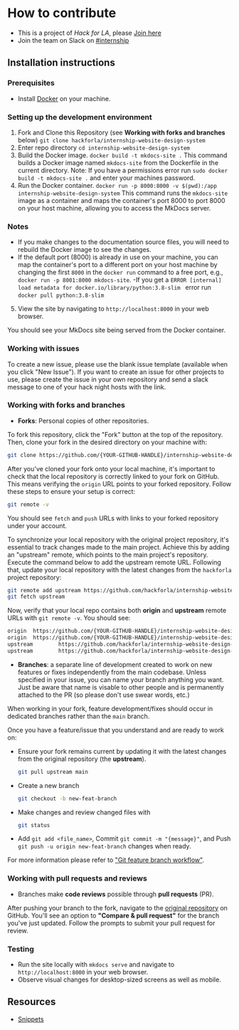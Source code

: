 
# How to contribute

<!-- Explain the different ways people can contribute. For example: -->

- This is a project of _Hack for LA_, please [Join here](https://www.hackforla.org/join)
- Join the team on Slack on [#internship](https://hackforla.slack.com/archives/C01VAUPU788)

## Installation instructions

### Prerequisites

- Install [Docker](https://www.docker.com/get-started) on your machine.

### Setting up the development environment

1. Fork and Clone this Repository (see **Working with forks and branches** below)
   `git clone hackforla/internship-website-design-system`
2. Enter repo directory `cd internship-website-design-system`
3. Build the Docker image. `docker build -t mkdocs-site .`
   This command builds a Docker image named `mkdocs-site` from the Dockerfile in the current directory.
   Note: If you have a permissions error run `sudo docker build -t mkdocs-site .` and enter your machines password. 
5. Run the Docker container.
   `docker run -p 8000:8000 -v $(pwd):/app internship-website-design-system`
   This command runs the `mkdocs-site` image as a container and maps the container's port 8000 to port 8000 on your host machine, allowing you to access the MkDocs server.

### Notes

- If you make changes to the documentation source files, you will need to rebuild the Docker image to see the changes.
- If the default port (8000) is already in use on your machine, you can map the container's port to a different port on your host machine by changing the first `8000` in the `docker run` command to a free port, e.g., `docker run -p 8001:8000 mkdocs-site`.
  -If you get a `ERROR [internal] load metadata for docker.io/library/python:3.8-slim ` error run `docker pull python:3.8-slim`

5. View the site by navigating to `http://localhost:8000` in your web browser.

You should see your MkDocs site being served from the Docker container.

### Working with issues

<!-- - Explain how to submit a bug.
- Explain how to submit a feature request.
- Explain how to contribute to an existing issue. -->

To create a new issue, please use the blank issue template (available when you click "New Issue"). If you want to create an issue for other projects to use, please create the issue in your own repository and send a slack message to one of your hack night hosts with the link.

### Working with forks and branches

- **Forks**: Personal copies of other repositories.

To fork this repository, click the "Fork" button at the top of the repository. Then, clone your fork in the desired directory on your machine with:

```bash
git clone https://github.com/{YOUR-GITHUB-HANDLE}/internship-website-design-system.git
```

After you've cloned your fork onto your local machine, it's important to check that the local repository is correctly linked to your fork on GitHub. This means verifying the `origin` URL points to your forked repository. Follow these steps to ensure your setup is correct:

```bash 
git remote -v
```
You should see `fetch` and `push` URLs with links to your forked repository under your account.

To synchronize your local repository with the original project repository, it's essential to track changes made to the main project. Achieve this by adding an "upstream" remote, which points to the main project's repository. Execute the command below to add the upstream remote URL. Following that, update your local repository with the latest changes from the `hackforla` project repository:

```bash
git remote add upstream https://github.com/hackforla/internship-website-design-system
git fetch upstream
```
Now, verify that your local repo contains both **origin** and **upstream** remote URLs with `git remote -v`. You should see:

```bash
origin  https://github.com/{YOUR-GITHUB-HANDLE}/internship-website-design-system.git (fetch)
origin  https://github.com/{YOUR-GITHUB-HANDLE}/internship-website-design-system.git (push)
upstream        https://github.com/hackforla/internship-website-design-system.git (fetch)
upstream        https://github.com/hackforla/internship-website-design-system.git (push)
```

- **Branches**: a separate line of development created to work on new features or fixes independently from the main codebase.  Unless specified in your issue, you can name your branch anything you want.  Just be aware that name is visable to other people and is permanently attached to the PR (so please don't use swear words, etc.)

When working in your fork, feature development/fixes should occur in dedicated branches rather than the `main` branch.

Once you have a feature/issue that you understand and are ready to work on:

- Ensure your fork remains current by updating it with the latest changes from the original repository (the **upstream**).

  ```bash
  git pull upstream main
  ```

- Create a new branch

  ```bash
  git checkout -b new-feat-branch
  ```

- Make changes and review changed files with

  ```bash
  git status
  ```

- Add `git add <file_name>`, Commit `git commit -m "{message}"`, and Push `git push -u origin new-feat-branch` changes when ready.

For more information please refer to ["Git feature branch workflow"](https://www.atlassian.com/git/tutorials/comparing-workflows/feature-branch-workflow#:~:text=The%20core%20idea%20behind%20the,without%20disturbing%20the%20main%20codebase).

### Working with pull requests and reviews

- Branches make **code reviews** possible through **pull requests** (PR).

After pushing your branch to the fork, navigate to the [original repository](https://github.com/hackforla/internship-website-design-system) on GitHub. You'll see an option to **"Compare & pull request"** for the branch you've just updated. Follow the prompts to submit your pull request for review.

### Testing

- Run the site locally with `mkdocs serve` and navigate to `http://localhost:8000` in your web browser.
- Observe visual changes for desktop-sized screens as well as mobile.

## Resources
- [Snippets](SNIPPETS.md)

